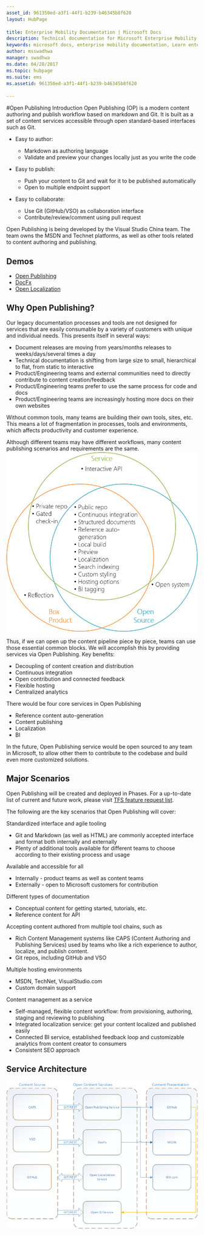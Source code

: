 ```yaml
---
asset_id: 961350ed-a3f1-44f1-b239-b46345b8f620
layout: HubPage

title: Enterprise Mobility Documentation | Microsoft Docs
description: Technical documentation for Microsoft Enterprise Mobility  
keywords: microsoft docs, enterprise mobility documentation, Learn enterprise mobility, enterprise mobility guide, enterprise mobility technical documentation  
author: msswadhwa  
manager: swadhwa  
ms.date: 04/28/2017  
ms.topic: hubpage   
ms.suite: ems  
ms.assetid: 961350ed-a3f1-44f1-b239-b46345b8f620  

---
```


#Open Publishing Introduction
Open Publishing (OP) is a modern content authoring and publish workflow based on markdown and Git. It is built as a set of content services accessible through open standard-based interfaces such as Git. 
 
- Easy to author:
	- Markdown as authoring language
	- Validate and preview your changes locally just as you write the code
	
- Easy to publish:
	- Push your content to Git and wait for it to be published automatically
	- Open to multiple endpoint support 

- Easy to collaborate:
	- Use Git (GitHub/VSO) as collaboration interface
	- Contribute/review/comment using pull request

Open Publishing is being developed by the Visual Studio China team. The team owns the MSDN and Technet platforms, as well as other tools related to content authoring and publishing.

## Demos

* [Open Publishing](https://microsoft.sharepoint.com/teams/Visual_Studio_China/_layouts/15/Lightbox.aspx?url=https%3A%2F%2Fmicrosoft.sharepoint.com%2Fteams%2FVisual_Studio_China%2FShared%2520Documents%2FSprint%2520Reviews%2Fop_demo.mp4)
* [DocFx](https://microsoft-my.sharepoint.com/personal/johnneyc_microsoft_com/_layouts/15/guestaccess.aspx?guestaccesstoken=OKSYSQ0Z%2fYdKe8n6Y9BRi7Rh5tjx9Mzn2JDFE01%2bado%3d&folderid=2_03089a37550eb4d728e42d45bd8065b83&rev=1)
* [Open Localization](https://microsoft.sharepoint.com/teams/Visual_Studio_China/MSDN/Shared%20Documents/Forms/AllItems.aspx?RootFolder=%2Fteams%2FVisual%5FStudio%5FChina%2FMSDN%2FShared%20Documents%2FOpen%20Localization&FolderCTID=0x0120008E39C2137CB56D4DB08153F11EF1187A&View=%7B17AD3852%2D1042%2D4081%2D9831%2D931D86A1710F%7D)


## Why Open Publishing?

Our legacy documentation processes and tools are not designed for services that are easily consumable by a variety of customers with unique and individual needs. This presents itself in several ways:
- Document releases are moving from years/months releases to weeks/days/several times a day
- Technical documentation is shifting from large size to small, hierarchical to flat, from static to interactive
- Product/Engineering teams and external communities need to directly contribute to content creation/feedback
- Product/Engineering teams prefer to use the same process for code and docs
- Product/Engineering teams are increasingly hosting more docs on their own websites

Without common tools, many teams are building their own tools, sites, etc. This means a lot of fragmentation in processes, tools and environments, which affects productivity and customer experience. 

Although different teams may have different workflows, many content publishing scenarios and requirements are the same. 
![Commonality](images/Commonalities.png)

Thus, if we can open up the content pipeline piece by piece, teams can use those essential common blocks. We will accomplish this by providing services via Open Publishing. Key benefits:
- Decoupling of content creation and distribution
- Continuous integration
- Open contribution and connected feedback
- Flexible hosting
- Centralized analytics

There would be four core services in Open Publishing
- Reference content auto-generation
- Content publishing
- Localization
- BI

In the future, Open Publishing service would be open sourced to any team in Microsoft, to allow other them to contribute to the codebase and build even more customized solutions.

## Major Scenarios

Open Publishing will be created and deployed in Phases. For a up-to-date list of current and future work, please visit [TFS feature request list](https://mseng.visualstudio.com/DefaultCollection/VSChina/_workitems#path=Shared+Queries%2FVSOpenPublishing%2FOpen+Publishing+-+Feature+list&_a=query).

The following are the key scenarios that Open Publishing will cover:

Standardized interface and agile tooling
- Git and Markdown (as well as HTML) are commonly accepted interface and format both internally and externally
- Plenty of additional tools available for different teams to choose according to their existing process and usage

Available and accessible for all
- Internally - product teams as well as content teams
- Externally - open to Microsoft customers for contribution

Different types of documentation
- Conceptual content for getting started, tutorials, etc.
- Reference content for API

Accepting content authored from multiple tool chains, such as
- Rich Content Management systems like CAPS (Content Authoring and Publishing Services) used by teams who like a rich experience to author, localize, and publish content. 
- Git repos, including GitHub and VSO

Multiple hosting environments
- MSDN, TechNet, VisualStudio.com
- Custom domain support

Content management as a service
- Self-managed, flexible content workflow: from provisioning, authoring, staging and reviewing to publishing
- Integrated localization service: get your content localized and published easily
- Connected BI service, established feedback loop and customizable analytics from content creator to consumers
- Consistent SEO approach

## Service Architecture

![Service Architecture](images/OpenPublishingServiceArchitecture.png)
